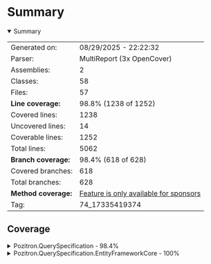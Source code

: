 # Summary
<details open><summary>Summary</summary>

|||
|:---|:---|
| Generated on: | 08/29/2025 - 22:22:32 |
| Parser: | MultiReport (3x OpenCover) |
| Assemblies: | 2 |
| Classes: | 58 |
| Files: | 57 |
| **Line coverage:** | 98.8% (1238 of 1252) |
| Covered lines: | 1238 |
| Uncovered lines: | 14 |
| Coverable lines: | 1252 |
| Total lines: | 5062 |
| **Branch coverage:** | 98.4% (618 of 628) |
| Covered branches: | 618 |
| Total branches: | 628 |
| **Method coverage:** | [Feature is only available for sponsors](https://reportgenerator.io/pro) |
| Tag: | 74_17335419374 |

</details>

## Coverage
<details><summary>Pozitron.QuerySpecification - 98.4%</summary>

|**Name**|**Line**|**Branch**|
|:---|---:|---:|
|**Pozitron.QuerySpecification**|**98.4%**|**97.9%**|
|Pozitron.QuerySpecification.ConcurrentSelectorsException|100%||
|Pozitron.QuerySpecification.DiscoveryAttribute|100%||
|Pozitron.QuerySpecification.EntityNotFoundException|100%||
|Pozitron.QuerySpecification.IncludableSpecificationBuilder`2|100%||
|Pozitron.QuerySpecification.IncludableSpecificationBuilder`3|100%||
|Pozitron.QuerySpecification.IncludeExpression`1|100%||
|Pozitron.QuerySpecification.InvalidLikePatternException|100%||
|Pozitron.QuerySpecification.Iterator`1|100%|100%|
|Pozitron.QuerySpecification.LikeExpression`1|100%||
|Pozitron.QuerySpecification.LikeExpressionCompiled`1|100%||
|Pozitron.QuerySpecification.LikeExtension|100%|100%|
|Pozitron.QuerySpecification.LikeMemoryEvaluator|100%|100%|
|Pozitron.QuerySpecification.LikeValidator|100%|100%|
|Pozitron.QuerySpecification.OrderEvaluator|100%|100%|
|Pozitron.QuerySpecification.OrderExpression`1|100%||
|Pozitron.QuerySpecification.OrderExpressionCompiled`1|100%||
|Pozitron.QuerySpecification.PagedResult`1|100%||
|Pozitron.QuerySpecification.Pagination|100%|100%|
|Pozitron.QuerySpecification.PaginationExtensions|100%|100%|
|Pozitron.QuerySpecification.PaginationSettings|100%||
|Pozitron.QuerySpecification.PagingFilter|100%||
|Pozitron.QuerySpecification.SelectorNotFoundException|100%||
|Pozitron.QuerySpecification.SpecAutoDiscoveryAttribute|100%||
|Pozitron.QuerySpecification.SpecAutoDiscoveryException|100%||
|Pozitron.QuerySpecification.Specification`1|100%|100%|
|Pozitron.QuerySpecification.Specification`2|100%||
|Pozitron.QuerySpecification.SpecificationBuilder`1|100%||
|Pozitron.QuerySpecification.SpecificationBuilder`2|100%||
|Pozitron.QuerySpecification.SpecificationBuilderExtensions|100%|100%|
|Pozitron.QuerySpecification.SpecificationExtensions|100%|100%|
|Pozitron.QuerySpecification.SpecificationMemoryEvaluator|100%|100%|
|Pozitron.QuerySpecification.SpecificationValidator|100%|100%|
|Pozitron.QuerySpecification.SpecIterator`1|100%|100%|
|Pozitron.QuerySpecification.SpecLike`1|100%||
|Pozitron.QuerySpecification.SpecLikeCompiled`1|100%||
|Pozitron.QuerySpecification.SpecPaging|100%||
|Pozitron.QuerySpecification.SpecSelectIterator`2|100%|100%|
|Pozitron.QuerySpecification.TypeDiscovery|87%|82.1%|
|Pozitron.QuerySpecification.WhereEvaluator|100%|100%|
|Pozitron.QuerySpecification.WhereExpression`1|100%||
|Pozitron.QuerySpecification.WhereExpressionCompiled`1|100%||
|Pozitron.QuerySpecification.WhereValidator|100%|100%|

</details>
<details><summary>Pozitron.QuerySpecification.EntityFrameworkCore - 100%</summary>

|**Name**|**Line**|**Branch**|
|:---|---:|---:|
|**Pozitron.QuerySpecification.EntityFrameworkCore**|**100%**|**100%**|
|Pozitron.QuerySpecification.AsNoTrackingEvaluator|100%|100%|
|Pozitron.QuerySpecification.AsNoTrackingWithIdentityResolutionEvaluator|100%|100%|
|Pozitron.QuerySpecification.AsSplitQueryEvaluator|100%|100%|
|Pozitron.QuerySpecification.AsTrackingEvaluator|100%|100%|
|Pozitron.QuerySpecification.IgnoreAutoIncludesEvaluator|100%|100%|
|Pozitron.QuerySpecification.IgnoreQueryFiltersEvaluator|100%|100%|
|Pozitron.QuerySpecification.IncludeEvaluator|100%|100%|
|Pozitron.QuerySpecification.IncludeStringEvaluator|100%|100%|
|Pozitron.QuerySpecification.IQueryableExtensions|100%|100%|
|Pozitron.QuerySpecification.LikeEvaluator|100%|100%|
|Pozitron.QuerySpecification.LikeExtension|100%|100%|
|Pozitron.QuerySpecification.ParameterReplacerVisitor|100%|100%|
|Pozitron.QuerySpecification.QueryTagEvaluator|100%|100%|
|Pozitron.QuerySpecification.RepositoryBase`1|100%|100%|
|Pozitron.QuerySpecification.RepositoryWithMapper`1|100%|100%|
|Pozitron.QuerySpecification.SpecificationEvaluator|100%|100%|

</details>
